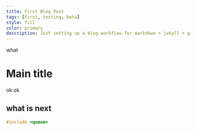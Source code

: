 ```yaml
---
title: First Blog Post
tags: [First, testing, beta]
style: fill
color: primary
description: Just setting up a blog workflow for markdown + jekyll + github pages
---
```


what

# Main title

ok ok

## what is next

```cpp
#include <queue>
```

